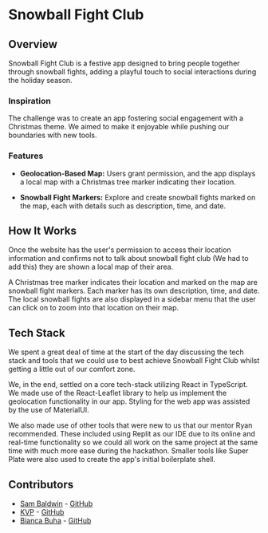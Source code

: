 # Snowball Fight Club

## Overview

Snowball Fight Club is a festive app designed to bring people together through snowball fights, adding a playful touch to social interactions during the holiday season.

### Inspiration

The challenge was to create an app fostering social engagement with a Christmas theme. We aimed to make it enjoyable while pushing our boundaries with new tools.

### Features

- **Geolocation-Based Map:** Users grant permission, and the app displays a local map with a Christmas tree marker indicating their location.

- **Snowball Fight Markers:** Explore and create snowball fights marked on the map, each with details such as description, time, and date.

## How It Works

Once the website has the user's permission to access their location information and confirms not to talk about snowball fight club (We had to add this) they are shown a local map of their area.

A Christmas tree marker indicates their location and marked on the map are snowball fight markers. Each marker has its own description, time, and date. The local snowball fights are also displayed in a sidebar menu that the user can click on to zoom into that location on their map.

## Tech Stack

We spent a great deal of time at the start of the day discussing the tech stack and tools that we could use to best achieve Snowball Fight Club whilst getting a little out of our comfort zone.

We, in the end, settled on a core tech-stack utilizing React in TypeScript. We made use of the React-Leaflet library to help us implement the geolocation functionality in our app. Styling for the web app was assisted by the use of MaterialUI.

We also made use of other tools that were new to us that our mentor Ryan recommended. These included using Replit as our IDE due to its online and real-time functionality so we could all work on the same project at the same time with much more ease during the hackathon. Smaller tools like Super Plate were also used to create the app's initial boilerplate shell.

## Contributors

- [Sam Baldwin](https://www.linkedin.com/in/sambaldwin1/) - [GitHub](https://github.com/SBaldwin-Git/)
- [KVP](https://www.linkedin.com/in/k-v-p/) - [GitHub](https://github.com/K-velvet-P)
- [Bianca Buha](https://www.linkedin.com/in/biancabuha/) - [GitHub](https://github.com/bianca-g-b)

